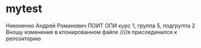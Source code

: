 # mytest
Никоненко
Андрей
Романович
ПОИТ
ОПИ
курс 1, группа 5, подгруппа 2
Вношу изменения в клонированном файле
////я присоединился к репозиторию
